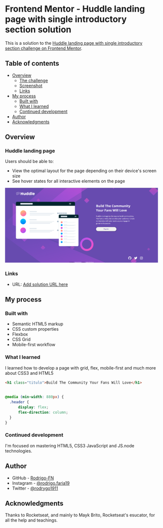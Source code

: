 # Frontend Mentor - Huddle landing page with single introductory section solution

This is a solution to the [Huddle landing page with single introductory section challenge on Frontend Mentor](https://www.frontendmentor.io/challenges/huddle-landing-page-with-a-single-introductory-section-B_2Wvxgi0). 

## Table of contents

- [Overview](#overview)
  - [The challenge](#the-challenge)
  - [Screenshot](#screenshot)
  - [Links](#links)
- [My process](#my-process)
  - [Built with](#built-with)
  - [What I learned](#what-i-learned)
  - [Continued development](#continued-development)
- [Author](#author)
- [Acknowledgments](#acknowledgments)

## Overview

### Huddle landing page

Users should be able to:

- View the optimal layout for the page depending on their device's screen size
- See hover states for all interactive elements on the page

![](./src/images/readme-img.png)

### Links

- URL: [Add solution URL here](https://your-solution-url.com)

## My process

### Built with

- Semantic HTML5 markup
- CSS custom properties
- Flexbox
- CSS Grid
- Mobile-first workflow

### What I learned

I learned how to develop a page with grid, flex, mobile-first and much more about CSS3 and HTML5

```html
<h1 class="titulo">Build The Community Your Fans Will Love</h1>
```
```css

@media (min-width: 880px) {
  .header {
      display: flex;
      flex-direction: column;
  }
}

```


### Continued development

I'm focused on mastering HTML5, CSS3 JavaScript and JS.node technologies.


## Author

- GitHub - [Rodrigo-FN](https://github.com/Rodrigo-FN)
- Instagram - [@rodrigo.faria19](https://www.instagram.com/rodrigo.faria19/)
- Twitter - [@rodrygo1911](https://twitter.com/rodrygo1911)


## Acknowledgments

Thanks to Rocketseat, and mainly to Mayk Brito, Rocketseat's esucator, for all the help and teachings.


